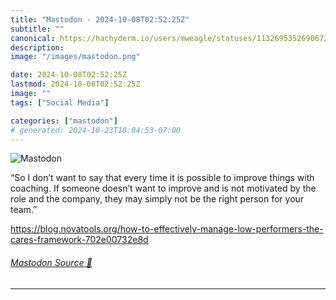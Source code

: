 ```yaml
---
title: "Mastodon - 2024-10-08T02:52:25Z"
subtitle: ""
canonical: https://hachyderm.io/users/mweagle/statuses/113269535269067210
description:
image: "/images/mastodon.png"

date: 2024-10-08T02:52:25Z
lastmod: 2024-10-08T02:52:25Z
image: ""
tags: ["Social Media"]

categories: ["mastodon"]
# generated: 2024-10-23T18:04:53-07:00
---
```

![Mastodon](/images/mastodon.png)

<p>“So I don’t want to say that every time it is possible to improve things with coaching. If someone doesn’t want to improve and is not motivated by the role and the company, they may simply not be the right person for your team.”</p><p><a href="https://blog.novatools.org/how-to-effectively-manage-low-performers-the-cares-framework-702e00732e8d" target="_blank" rel="nofollow noopener noreferrer" translate="no"><span class="invisible">https://</span><span class="ellipsis">blog.novatools.org/how-to-effe</span><span class="invisible">ctively-manage-low-performers-the-cares-framework-702e00732e8d</span></a></p>


###### [Mastodon Source 🐘](https://hachyderm.io/@mweagle/113269535269067210)

___
